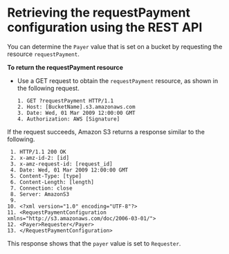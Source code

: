 # Retrieving the requestPayment configuration using the REST API<a name="BucketPayerValues"></a>

You can determine the `Payer` value that is set on a bucket by requesting the resource `requestPayment`\.

**To return the requestPayment resource**
+ Use a GET request to obtain the `requestPayment` resource, as shown in the following request\.

  ```
  1. GET ?requestPayment HTTP/1.1
  2. Host: [BucketName].s3.amazonaws.com
  3. Date: Wed, 01 Mar 2009 12:00:00 GMT
  4. Authorization: AWS [Signature]
  ```

If the request succeeds, Amazon S3 returns a response similar to the following\.

```
 1. HTTP/1.1 200 OK
 2. x-amz-id-2: [id]
 3. x-amz-request-id: [request_id]
 4. Date: Wed, 01 Mar 2009 12:00:00 GMT
 5. Content-Type: [type]
 6. Content-Length: [length]
 7. Connection: close
 8. Server: AmazonS3
 9. 
10. <?xml version="1.0" encoding="UTF-8"?>
11. <RequestPaymentConfiguration xmlns="http://s3.amazonaws.com/doc/2006-03-01/">
12. <Payer>Requester</Payer>
13. </RequestPaymentConfiguration>
```

This response shows that the `payer` value is set to `Requester`\. 
